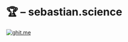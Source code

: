 # 🏆 – sebastian.science
[![ghit.me](https://ghit.me/badge.svg?repo=iamsebastian/sebastian.science)](https://ghit.me/repo/iamsebastian/sebastian.science)
